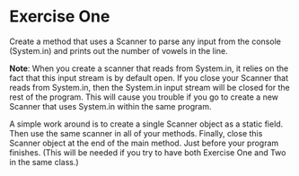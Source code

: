 # Exercise One

Create a method that uses a Scanner to parse any input from the console (System.in) and prints out the number of vowels in the line.

**Note**: When you create a scanner that reads from System.in, it relies on the fact that this input stream is by default open. If you close your Scanner that reads from System.in, then the System.in input stream will be closed for the rest of the program. This will cause you trouble if you go to create a new Scanner that uses System.in within the same program.

A simple work around is to create a single Scanner object as a static field. Then use the same scanner in all of your methods. Finally, close this Scanner object at the end of the main method. Just before your program finishes. (This will be needed if you try to have both Exercise One and Two in the same class.) 